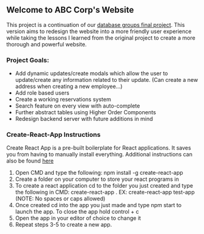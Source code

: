 ## Welcome to ABC Corp's Website

This project is a continuation of our [database groups final project](https://github.com/shu-csas-changgar/final-project-db-final). This version aims to redesign the website into a more friendly user experience while taking the lessons I learned from the original project to create a more thorough and powerful website.


### Project Goals:
- Add dynamic updates/create modals which allow the user to update/create any information related to their update. (Can create a new address when creating a new employee...)
- Add role based users
- Create a working reservations system
- Search feature on every view with auto-complete
- Further abstract tables using Higher Order Components
- Redesign backend server with future additions in mind


### Create-React-App Instructions
Create React App is a pre-built boilerplate for React applications. It saves you from having to manually install everything. Additional instructions can also be found [here](https://facebook.github.io/create-react-app/docs/getting-started)
1) Open CMD and type the following: npm install -g create-react-app
2) Create a folder on your computer to store your react programs in
3) To create a react application cd to the folder you just created and type the following in CMD: create-react-app <App Name>. EX: create-react-app test-app (NOTE: No spaces or caps allowed)
4) Once created cd into the app you just made and type npm start to launch the app. To close the app hold control + c
5) Open the app in your editor of choice to change it
5) Repeat steps 3-5 to create a new app.
